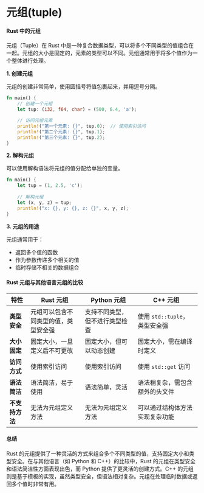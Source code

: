 # 元组(tuple)

#### Rust 中的元组

元组（Tuple）在 Rust 中是一种复合数据类型，可以将多个不同类型的值组合在一起。元组的大小是固定的，元素的类型可以不同。元组通常用于将多个值作为一个整体进行处理。

**1. 创建元组**

元组的创建非常简单，使用圆括号将值包裹起来，并用逗号分隔。

```rust
fn main() {
    // 创建一个元组
    let tup: (i32, f64, char) = (500, 6.4, 'a');

    // 访问元组元素
    println!("第一个元素: {}", tup.0);  // 使用索引访问
    println!("第二个元素: {}", tup.1);
    println!("第三个元素: {}", tup.2);
}
```

**2. 解构元组**

可以使用解构语法将元组的值分配给单独的变量。

```rust
fn main() {
    let tup = (1, 2.5, 'c');
    
    // 解构元组
    let (x, y, z) = tup;
    println!("x: {}, y: {}, z: {}", x, y, z);
}
```

**3. 元组的用途**

元组通常用于：

* 返回多个值的函数
* 作为参数传递多个相关的值
* 临时存储不相关的数据组合

#### Rust 元组与其他语言元组的比较

| 特性        | Rust 元组            | Python 元组       | C++ 元组                |
| --------- | ------------------ | --------------- | --------------------- |
| **类型安全**  | 元组可以包含不同类型的值，类型安全强 | 支持不同类型，但不进行类型检查 | 使用 `std::tuple`，类型安全强 |
| **大小固定**  | 固定大小，一旦定义后不可更改     | 固定大小，但可以动态创建    | 固定大小，需在编译时定义          |
| **访问方式**  | 使用索引访问             | 使用索引访问          | 使用 `std::get` 访问      |
| **语法简洁**  | 语法简洁，易于使用          | 语法简单，灵活         | 语法稍复杂，需包含额外的头文件       |
| **不支持方法** | 无法为元组定义方法          | 无法为元组定义方法       | 可以通过结构体方法实现复杂功能       |

#### 总结

Rust 的元组提供了一种灵活的方式来组合多个不同类型的值，支持固定大小和类型安全。在与其他语言（如 Python 和 C++）的比较中，Rust 的元组在类型安全和语法简洁性方面表现出色，而 Python 提供了更灵活的创建方式。C++ 的元组则是基于模板的实现，虽然类型安全，但语法相对复杂。元组在处理临时数据或返回多个值时非常有用。
